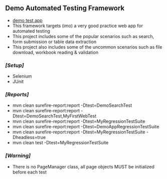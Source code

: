 ## Demo Automated Testing Framework
- [demo test app](https://acme-test.uipath.com/)
- This framework targets (imo) a very good practice web app for automated testing
- This project includes some of the popular scenarios such as search, form submission or table data extraction
- This project also includes some of the uncommon scenarios such as file download, workbook reading & validation

### *[Setup]*
- Selenium 
- JUnit

### *[Reports]*
- mvn clean surefire-report:report -Dtest=DemoSearchTest
- mvn clean surefire-report:report -Dtest=DemoSearchTest,MyFirstWebTest
- mvn clean surefire-report:report -Dtest=MyRegressionTestSuite
- mvn clean surefire-report:report -Dtest=DemoAppRegressionTestSuite
- mvn clean surefire-report:report -Dtest=MyRegressionTestSuite -Dheadless=true
- mvn clean test -Dtest=MyRegressionTestSuite

### *[Warning]*
- There is no PageManager class, all page objects MUST be initialized before each test
